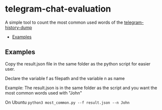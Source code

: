 # telegram-chat-evaluation



A simple tool to count the most common used words of the [telegram-history-dump](https://github.com/tvdstaaij/telegram-history-dump)


- [Examples](#examples)




Examples
---------------
Copy the result.json file in the same folder as the python script for easier user.

Declare the variable f as filepath and the variable n as name

Example:
The result.json is in the same folder as the script and you want the most common words used with "John"

On Ubuntu
`python3 most_common.py --f result.json --n John`





